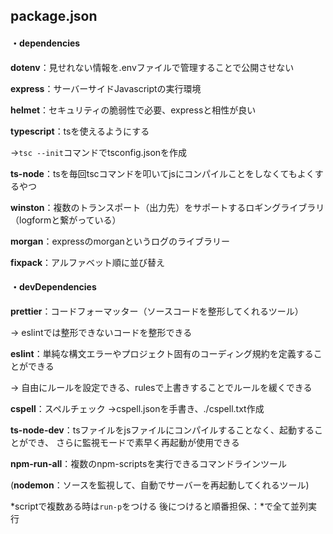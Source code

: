 ## package.json

#### ・dependencies
__dotenv__：見せれない情報を.envファイルで管理することで公開させない

__express__：サーバーサイドJavascriptの実行環境

__helmet__：セキュリティの脆弱性で必要、expressと相性が良い

__typescript__：tsを使えるようにする

&rarr;`tsc --init`コマンドでtsconfig.jsonを作成

__ts-node__：tsを毎回tscコマンドを叩いてjsにコンパイルことをしなくてもよくするやつ

__winston__：複数のトランスポート（出力先）をサポートするロギングライブラリ（logformと繋がっている）

__morgan__：expressのmorganというログのライブラリー

__fixpack__：アルファベット順に並び替え

#### ・devDependencies
__prettier__：コードフォーマッター（ソースコードを整形してくれるツール）

&rarr; eslintでは整形できないコードを整形できる

__eslint__：単純な構文エラーやプロジェクト固有のコーディング規約を定義することができる

&rarr; 自由にルールを設定できる、rulesで上書きすることでルールを緩くできる

__cspell__：スペルチェック
&rarr;cspell.jsonを手書き、./cspell.txt作成

__ts-node-dev__：tsファイルをjsファイルにコンパイルすることなく、起動することができ、
さらに監視モードで素早く再起動が使用できる

__npm-run-all__：複数のnpm-scriptsを実行できるコマンドラインツール

(__nodemon__：ソースを監視して、自動でサーバーを再起動してくれるツール)

*scriptで複数ある時は`run-p`をつける 後につけると順番担保、：*で全て並列実行